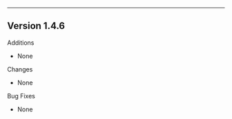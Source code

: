 ------------------------------------------------------
Version 1.4.6
------------------------------------------------------
Additions
- None

Changes
- None

Bug Fixes
- None
